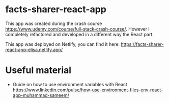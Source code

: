 # facts-sharer-react-app
This app was created during the crash course https://www.udemy.com/course/full-stack-crash-course/. However I completely refactored and developed in a different way the React part.

This app was deployed on Netlify, you can find it here: https://facts-sharer-react-app-elisa.netlify.app/

# Useful material
- Guide on how to use environment variables with React https://www.linkedin.com/pulse/how-use-environment-files-env-react-app-muhammad-sameem/